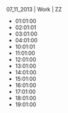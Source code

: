 07_11_2013 | Work | ZZ 
* 01:01:00
* 02:01:01
* 03:01:00
* 04:01:00
* 10:01:01
* 11:01:00
* 12:01:00
* 13:01:00
* 14:01:00
* 15:01:00
* 16:01:00
* 17:01:00
* 18:01:00
* 19:01:00
